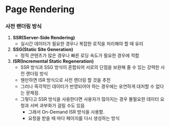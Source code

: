# Page Rendering

### 사전 랜더링 방식

1. **SSR(Server-Side Rendering)**
   - 실시간 데이터가 필요한 경우나 복잡한 로직을 처리해야 할 때 유리
2. **SSG(Static Site Generation)**
   - 정적 콘텐츠가 많은 경우나 빠른 로딩 속도가 필요한 경우에 적합
3. **ISR(Incremental Static Regeneration)**
   - SSR 방식과 SSG 방식이 혼합되어 서로의 단점을 보완해 줄 수 있는 강력한 사전 랜더링 방식
   - 웬만하면 ISR 방식으로 사전 랜더링 할 것을 추천
   - 그러나 즉각적인 데이터가 반영되어야 하는 경우에는 유연하게 대처할 수 없다는 문제점.
   - 그렇다고 SSR 방식을 사용한다면 사용자가 많아지는 경우 불필요한 데이터 요청과 서버 과부화가 걸릴 수도 있음
     - 그래서 On-Demand ISR 방식을 사용함.
     - 요청을 받을 때 마다 페이지를 다시 생성하는 방식

